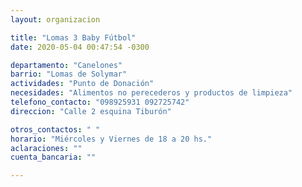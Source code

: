 ```yaml
---
layout: organizacion

title: "Lomas 3 Baby Fútbol"
date: 2020-05-04 00:47:54 -0300

departamento: "Canelones"
barrio: "Lomas de Solymar"
actividades: "Punto de Donación"
necesidades: "Alimentos no perecederos y productos de limpieza"
telefono_contacto: "098925931 092725742"
direccion: "Calle 2 esquina Tiburón"

otros_contactos: " "
horario: "Miércoles y Viernes de 18 a 20 hs."
aclaraciones: ""
cuenta_bancaria: ""

---
```


